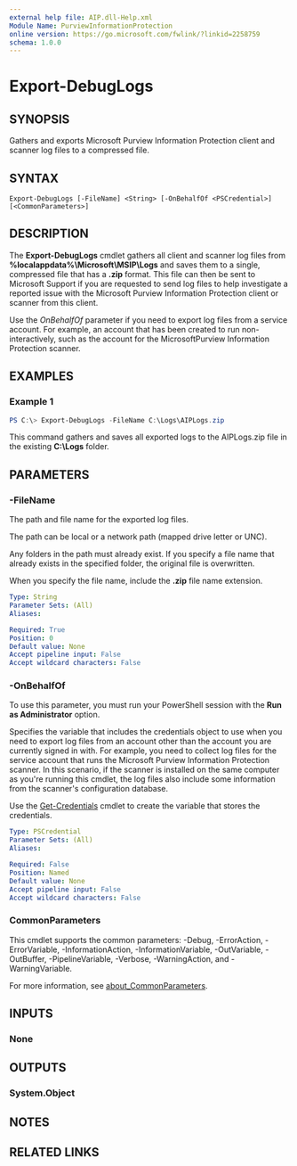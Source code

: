 ```yaml
---
external help file: AIP.dll-Help.xml
Module Name: PurviewInformationProtection
online version: https://go.microsoft.com/fwlink/?linkid=2258759
schema: 1.0.0
---
```


# Export-DebugLogs

## SYNOPSIS

Gathers and exports Microsoft Purview Information Protection client and scanner log files to a compressed file.

## SYNTAX

```
Export-DebugLogs [-FileName] <String> [-OnBehalfOf <PSCredential>] [<CommonParameters>]
```

## DESCRIPTION
The **Export-DebugLogs** cmdlet gathers all client and scanner log files from **%localappdata%\Microsoft\MSIP\Logs** and saves them to a single, compressed file that has a **.zip** format. This file can then be sent to Microsoft Support if you are requested to send log files to help investigate a reported issue with the Microsoft Purview Information Protection client or scanner from this client.

Use the *OnBehalfOf* parameter if you need to export log files from a service account. For example, an account that has been created to run non-interactively, such as the account for the MicrosoftPurview Information Protection scanner.

## EXAMPLES

### Example 1
```powershell
PS C:\> Export-DebugLogs -FileName C:\Logs\AIPLogs.zip
```

This command gathers and saves all exported logs to the AIPLogs.zip file in the existing **C:\Logs** folder.

## PARAMETERS

### -FileName

The path and file name for the exported log files.

The path can be local or a network path (mapped drive letter or UNC).

Any folders in the path must already exist. If you specify a file name that already exists in the specified folder, the original file is overwritten.

When you specify the file name, include the **.zip** file name extension.

```yaml
Type: String
Parameter Sets: (All)
Aliases:

Required: True
Position: 0
Default value: None
Accept pipeline input: False
Accept wildcard characters: False
```

### -OnBehalfOf

To use this parameter, you must run your PowerShell session with the **Run as Administrator** option.

Specifies the variable that includes the credentials object to use when you need to export log files from an account other than the account you are currently signed in with. For example, you need to collect log files for the service account that runs the Microsoft Purview Information Protection scanner. In this scenario, if the scanner is installed on the same computer as you're running this cmdlet, the log files also include some information from the scanner's configuration database.

Use the [Get-Credentials](/powershell/module/Microsoft.PowerShell.Security/Get-Credential) cmdlet to create the variable that stores the credentials.


```yaml
Type: PSCredential
Parameter Sets: (All)
Aliases:

Required: False
Position: Named
Default value: None
Accept pipeline input: False
Accept wildcard characters: False
```

### CommonParameters
This cmdlet supports the common parameters: -Debug, -ErrorAction, -ErrorVariable, -InformationAction, -InformationVariable, -OutVariable, -OutBuffer, -PipelineVariable, -Verbose, -WarningAction, and -WarningVariable. 

For more information, see [about_CommonParameters](/powershell/module/microsoft.powershell.core/about/about_commonparameters).

## INPUTS

### None

## OUTPUTS

### System.Object
## NOTES

## RELATED LINKS